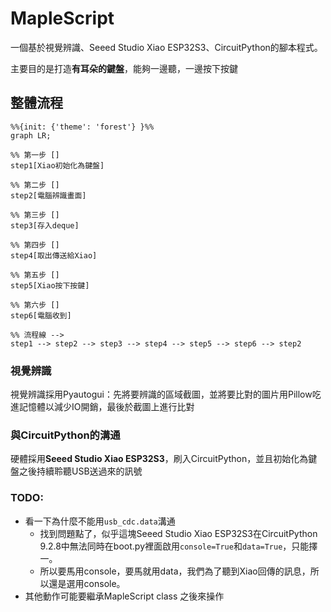 # MapleScript
一個基於視覺辨識、Seeed Studio Xiao ESP32S3、CircuitPython的腳本程式。

主要目的是打造**有耳朵的鍵盤**，能夠一邊聽，一邊按下按鍵

## 整體流程
```mermaid
%%{init: {'theme': 'forest'} }%%
graph LR;

%% 第一步 []
step1[Xiao初始化為鍵盤]

%% 第二步 []
step2[電腦辨識畫面]

%% 第三步 []
step3[存入deque]

%% 第四步 []
step4[取出傳送給Xiao]

%% 第五步 []
step5[Xiao按下按鍵]

%% 第六步 []
step6[電腦收到]

%% 流程線 -->
step1 --> step2 --> step3 --> step4 --> step5 --> step6 --> step2
```

### 視覺辨識
視覺辨識採用Pyautogui：先將要辨識的區域截圖，並將要比對的圖片用Pillow吃進記憶體以減少IO開銷，最後於截圖上進行比對

### 與CircuitPython的溝通
硬體採用**Seeed Studio Xiao ESP32S3**，刷入CircuitPython，並且初始化為鍵盤之後持續聆聽USB送過來的訊號

### TODO:
- 看一下為什麼不能用`usb_cdc.data`溝通
  - 找到問題點了，似乎這塊Seeed Studio Xiao ESP32S3在CircuitPython 9.2.8中無法同時在boot.py裡面啟用`console=True`和`data=True`，只能擇一。 
  - 所以要馬用console，要馬就用data，我們為了聽到Xiao回傳的訊息，所以還是選用console。
- 其他動作可能要繼承MapleScript class 之後來操作

